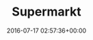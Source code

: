 ---
title:		"Supermarkt"
type:		"photos"
mediatype:		"upload"
location:		"Berlin, Germany"
date:		"2016-07-17 02:57:36+00:00"
album:		"city"
filename:		"berlin-supermarkt.md"
series:		"berlin"
cl_public_id:		"city/berlin-supermarkt"
cl_version:		1497000214
format:		"tiff"
bytes:		6571272
width:		2158
height:		1440
colours:
- "#17161F"
- "#2A252B"
- "#2D1E1D"
- "#31292A"
- "#867477"
- "#141E11"
- "#1D151B"
- "#C5C4D5"
- "#766872"
- "#1B151E"
- "#737080"
- "#222815"
- "#692E2F"
- "#212623"
- "#151D22"
- "#322B18"
- "#B9A7A8"
- "#6F5342"
- "#040D03"
- "#505E7D"
- "#0D1513"
- "#7C6138"
- "#EE292C"
- "#D25101"
- "#815B07"
- "#3B3106"
exposure_mode:		"Auto"
program:		"Aperture-priority AE"
aperture:		"2.8"
focal_length:		"24.0 mm"
iso:		"6400"
shutter_speed:		"1/15"
metering:		"Center-weighted average"
flash:		"Off, Did not fire"
white_balance:		"Custom"
colour_temp:		"2750"
has_crop:		"true"
orientation:		"Horizontal (normal)"
camera_model:		"NIKON D800"
lens_info:		"24-70mm f/2.8"
artist: "Matt Finucane"
x_resolution:		"300"
y_resolution:		"300"
---